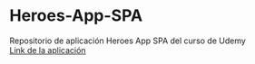 # Heroes-App-SPA
Repositorio de aplicación Heroes App SPA del curso de Udemy\
[Link de la aplicación](https://heroes-app-bx134ozb4-lflozano.vercel.app)
